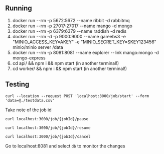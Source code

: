 ## Running

1. docker run --rm -p 5672:5672 --name ribbit -d rabbitmq
2. docker run --rm -p 27017:27017 --name mango -d mongo
3. docker run --rm -p 6379:6379 --name raddish -d redis
4. docker run --rm -d -p 9000:9000  --name gareebs3 -e "MINIO_ACCESS_KEY=AKEY"   -e "MINIO_SECRET_KEY=SKEY123456"   minio/minio server /data
5. docker run --rm -p 8081:8081 --name explorer --link mango:mongo -d mongo-express
6. cd api/ && npm i && npm start (in another terminal!)
7. cd worker/ && npm i && npm start (in another terminal!)

## Testing

`curl --location --request POST 'localhost:3000/job/start' --form 'data=@./testdata.csv'`

Take note of the job id

`curl localhost:3000/job/{jobId}/pause`

`curl localhost:3000/job/{jobId}/resume`

`curl localhost:3000/job/{jobId}/cancel`

Go to localhost:8081 and select `db` to monitor the changes
